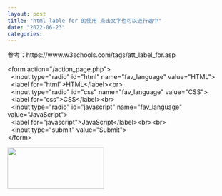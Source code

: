 ```yaml
---
layout: post
title: "html lable for 的使用 点击文字也可以进行选中"
date: "2022-06-23"
categories: 
---
```

<p>参考：https://www.w3schools.com/tags/att_label_for.asp</p>
<p>&lt;form action=&quot;/action_page.php&quot;&gt;<br />
&nbsp; &lt;input type=&quot;radio&quot; id=&quot;html&quot; name=&quot;fav_language&quot; value=&quot;HTML&quot;&gt;<br />
&nbsp; &lt;label for=&quot;html&quot;&gt;HTML&lt;/label&gt;&lt;br&gt;<br />
&nbsp; &lt;input type=&quot;radio&quot; id=&quot;css&quot; name=&quot;fav_language&quot; value=&quot;CSS&quot;&gt;<br />
&nbsp; &lt;label for=&quot;css&quot;&gt;CSS&lt;/label&gt;&lt;br&gt;<br />
&nbsp; &lt;input type=&quot;radio&quot; id=&quot;javascript&quot; name=&quot;fav_language&quot; value=&quot;JavaScript&quot;&gt;<br />
&nbsp; &lt;label for=&quot;javascript&quot;&gt;JavaScript&lt;/label&gt;&lt;br&gt;&lt;br&gt;<br />
&nbsp; &lt;input type=&quot;submit&quot; value=&quot;Submit&quot;&gt;<br />
&lt;/form&gt;</p>
<p><img height="93" src="/uploads/ckeditor/pictures/59/image-20220623154802-1.png" width="216" /></p>
<p>&nbsp;</p>
